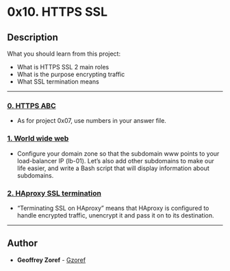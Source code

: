 # 0x10. HTTPS SSL

## Description
What you should learn from this project:

* What is HTTPS SSL 2 main roles
* What is the purpose encrypting traffic
* What SSL termination means

---

### [0. HTTPS ABC](./0-https_abc)
* As for project 0x07, use numbers in your answer file.


### [1. World wide web](./1-world_wide_web)
* Configure your domain zone so that the subdomain www points to your load-balancer IP (lb-01).
Let’s also add other subdomains to make our life easier, and write a Bash script that will display information about subdomains.


### [2. HAproxy SSL termination](./2-haproxy_ssl_termination)
* “Terminating SSL on HAproxy” means that HAproxy is configured to handle encrypted traffic, unencrypt it and pass it on to its destination.

---

## Author
* **Geoffrey Zoref** - [Gzoref](https://github.com/Gzoref)